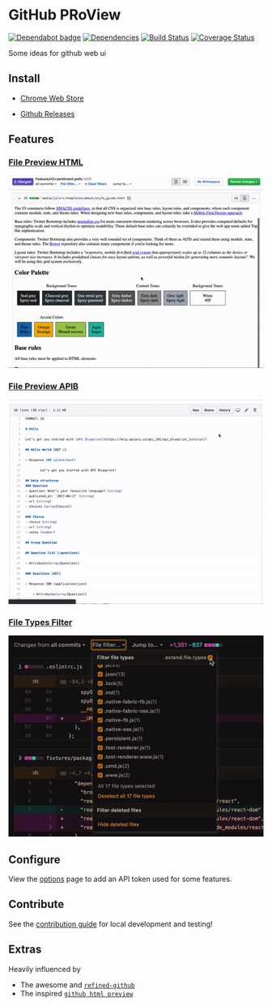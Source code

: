 # GitHub PRoView

[![Dependabot badge](https://badgen.net/dependabot/iamogbz/gh-pro-view/?icon=dependabot)](https://app.dependabot.com)
[![Dependencies](https://david-dm.org/iamogbz/gh-pro-view.svg/status.svg)](https://david-dm.org/iamogbz/gh-pro-view.svg)
[![Build Status](https://travis-ci.org/iamogbz/gh-pro-view.svg?branch=master)](https://travis-ci.org/iamogbz/gh-pro-view)
[![Coverage Status](https://coveralls.io/repos/github/iamogbz/gh-pro-view/badge.svg?branch=master)](https://coveralls.io/github/iamogbz/gh-pro-view?branch=master)

Some ideas for github web ui

## Install

- [Chrome Web Store](https://chrome.google.com/webstore/detail/kcghmfiabkomnbibgfahnhfdongpjobf)

- [Github Releases](https://github.com/iamogbz/gh-pro-view/releases)

## Features

### [File Preview HTML](https://github.com/twbs/bootstrap/blob/gh-pages/2.3.2/index.html)

![extend-file-preview-html-demo](src/assets/images/extend-file-preview-html-demo.gif)

### [File Preview APIB](https://github.com/apiaryio/api-blueprint-cheatsheet/blob/master/polls.apib)

![extend-file-preview-apib-demo](src/assets/images/extend-file-preview-apib-demo.gif)

### [File Types Filter](https://github.com/facebook/react/pull/13509/files)

![extend-file-types-filter-demo](src/assets/images/extend-file-types-demo.gif)

## Configure

View the [options](chrome://extensions/?options=kcghmfiabkomnbibgfahnhfdongpjobf) page to add an API token used for some features.

## Contribute

See the [contribution guide](https://github.com/iamogbz/gh-pro-view/blob/master/CONTRIBUTING.md) for local development and testing!

## Extras

Heavily influenced by

- The awesome and [`refined-github`](https://github.com/sindresorhus/refined-github)
- The inspired [`github html preview`](https://github.com/htmlpreview/htmlpreview.github.com)
